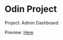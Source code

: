 # Odin Project

Project: Admin Dashboard

Preview: [Here](https://gabtar.github.io/odin-dashboard/)

